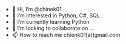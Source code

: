 - 👋 Hi, I’m @chinek01
- 👀 I’m interested in Python, C#, SQL 
- 🌱 I’m currently learning Python
- 💞️ I’m looking to collaborate on ...
- 📫 How to reach me chienk01[at]gmail.com

<!---
chinek01/chinek01 is a ✨ special ✨ repository because its `README.md` (this file) appears on your GitHub profile.
You can click the Preview link to take a look at your changes.
--->
